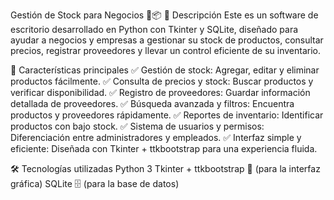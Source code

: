 Gestión de Stock para Negocios 🛒📦
📌 Descripción
Este es un software de escritorio desarrollado en Python con Tkinter y SQLite, diseñado para ayudar a negocios y empresas a gestionar su stock de productos, consultar precios, registrar proveedores y llevar un control eficiente de su inventario.

🚀 Características principales
✅ Gestión de stock: Agregar, editar y eliminar productos fácilmente.
✅ Consulta de precios y stock: Buscar productos y verificar disponibilidad.
✅ Registro de proveedores: Guardar información detallada de proveedores.
✅ Búsqueda avanzada y filtros: Encuentra productos y proveedores rápidamente.
✅ Reportes de inventario: Identificar productos con bajo stock.
✅ Sistema de usuarios y permisos: Diferenciación entre administradores y empleados.
✅ Interfaz simple y eficiente: Diseñada con Tkinter + ttkbootstrap para una experiencia fluida.

🛠️ Tecnologías utilizadas
Python 3
Tkinter + ttkbootstrap 🎨 (para la interfaz gráfica)
SQLite 🗄️ (para la base de datos)
